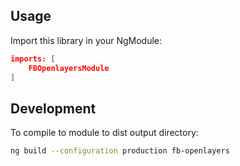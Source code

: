 ## Usage

Import this library in your NgModule:
```json
imports: [
    FBOpenlayersModule
]
```

## Development

To compile to module to dist output directory:

```bash
ng build --configuration production fb-openlayers
```

